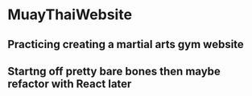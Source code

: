 # MuayThaiWebsite
## Practicing creating a martial arts gym website
## Startng off pretty bare bones then maybe refactor with React later
